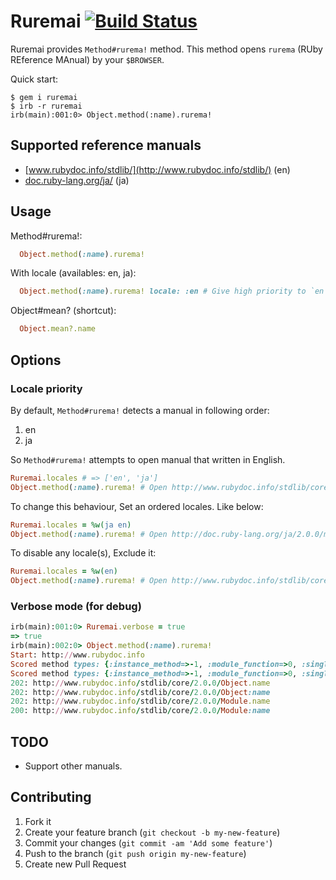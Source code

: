 # Ruremai [![Build Status](https://travis-ci.org/hibariya/ruremai.png?branch=master)](https://travis-ci.org/hibariya/ruremai)

Ruremai provides `Method#rurema!` method.
This method opens `rurema` (RUby REference MAnual) by your `$BROWSER`.

Quick start:

```
$ gem i ruremai
$ irb -r ruremai
irb(main):001:0> Object.method(:name).rurema!
```

## Supported reference manuals

* [www.rubydoc.info/stdlib/](http://www.rubydoc.info/stdlib/) (en)
* [doc.ruby-lang.org/ja/](http://doc.ruby-lang.org/ja/) (ja)

## Usage

Method#rurema!:

```ruby
  Object.method(:name).rurema!
```

With locale (availables: en, ja):

```ruby
  Object.method(:name).rurema! locale: :en # Give high priority to `en'
```

Object#mean? (shortcut):

```ruby
  Object.mean?.name
```

## Options

### Locale priority

By default, `Method#rurema!` detects a manual in following order:

1. en
2. ja

So `Method#rurema!` attempts to open manual that written in English.

```ruby
Ruremai.locales # => ['en', 'ja']
Object.method(:name).rurema! # Open http://www.rubydoc.info/stdlib/core/2.0.0/Module:name
```

To change this behaviour, Set an ordered locales. Like below:

```ruby
Ruremai.locales = %w(ja en)
Object.method(:name).rurema! # Open http://doc.ruby-lang.org/ja/2.0.0/method/Module/i/name.html
```

To disable any locale(s), Exclude it:

```ruby
Ruremai.locales = %w(en)
Object.method(:name).rurema! # Open http://www.rubydoc.info/stdlib/core/2.0.0/Module:name
```

### Verbose mode (for debug)

```ruby
irb(main):001:0> Ruremai.verbose = true
=> true
irb(main):002:0> Object.method(:name).rurema!
Start: http://www.rubydoc.info
Scored method types: {:instance_method=>-1, :module_function=>0, :singleton_method=>1}
Scored method types: {:instance_method=>-1, :module_function=>0, :singleton_method=>1}
202: http://www.rubydoc.info/stdlib/core/2.0.0/Object.name
202: http://www.rubydoc.info/stdlib/core/2.0.0/Object:name
202: http://www.rubydoc.info/stdlib/core/2.0.0/Module.name
200: http://www.rubydoc.info/stdlib/core/2.0.0/Module:name
```

## TODO

* Support other manuals.

## Contributing

1. Fork it
2. Create your feature branch (`git checkout -b my-new-feature`)
3. Commit your changes (`git commit -am 'Add some feature'`)
4. Push to the branch (`git push origin my-new-feature`)
5. Create new Pull Request
